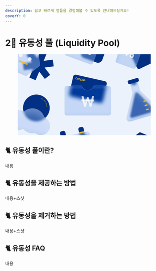 ```yaml
---
description: 쉽고 빠르게 앰플을 경험해볼 수 있도록 안내해드릴게요!
coverY: 0
---
```


# 2⃣ 유동성 풀 (Liquidity Pool)

<figure><img src="../.gitbook/assets/image.png" alt=""><figcaption></figcaption></figure>

## :cat2: 유동성 풀이란?

내용





## :cat2: 유동성을 제공하는 방법

내용+스샷







## :cat2: 유동성을 제거하는 방법

내용+스샷





## :cat2: 유동성 FAQ

내용





